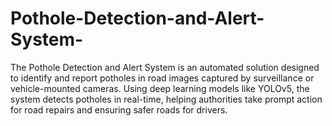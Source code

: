 # Pothole-Detection-and-Alert-System-
The Pothole Detection and Alert System is an automated solution designed to identify and report potholes in road images captured by surveillance or vehicle-mounted cameras. Using deep learning models like YOLOv5, the system detects potholes in real-time, helping authorities take prompt action for road repairs and ensuring safer roads for drivers.
